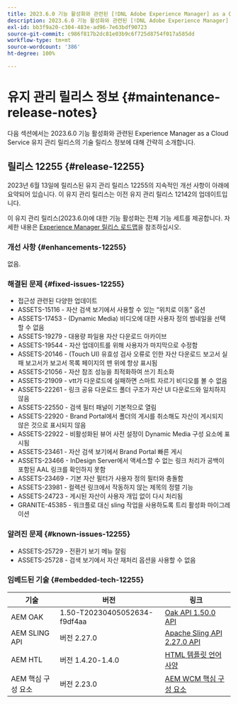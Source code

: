 ```yaml
---
title: 2023.6.0 기능 활성화와 관련된 [!DNL Adobe Experience Manager] as a Cloud Service의 유지 관리 릴리스 정보입니다.
description: 2023.6.0 기능 활성화와 관련된 [!DNL Adobe Experience Manager] as a Cloud Service의 유지 관리 릴리스 정보입니다.
exl-id: bb3f9a20-c304-483e-ad96-7e63bdf90723
source-git-commit: c986f817b2dc81e03b9c6f725d8754f017a585dd
workflow-type: tm+mt
source-wordcount: '386'
ht-degree: 100%

---
```


# 유지 관리 릴리스 정보 {#maintenance-release-notes}

다음 섹션에서는 2023.6.0 기능 활성화와 관련된 Experience Manager as a Cloud Service 유지 관리 릴리스의 기술 릴리스 정보에 대해 간략히 소개합니다.

## 릴리스 12255 {#release-12255}

2023년 6월 13일에 릴리스된 유지 관리 릴리스 12255의 지속적인 개선 사항이 아래에 요약되어 있습니다. 이 유지 관리 릴리스는 이전 유지 관리 릴리스 12142의 업데이트입니다.

이 유지 관리 릴리스(2023.6.0)에 대한 기능 활성화는 전체 기능 세트를 제공합니다. 자세한 내용은 [Experience Manager 릴리스 로드맵](https://experienceleague.adobe.com/docs/experience-manager-release-information/aem-release-updates/update-releases-roadmap.html)을 참조하십시오.

### 개선 사항 {#enhancements-12255}

없음.

### 해결된 문제 {#fixed-issues-12255}

- 접근성 관련된 다양한 업데이트
- ASSETS-15116 - 자산 검색 보기에서 사용할 수 있는 “위치로 이동” 옵션
- ASSETS-17453 - (Dynamic Media) 비디오에 대한 사용자 정의 썸네일을 선택할 수 없음
- ASSETS-19279 - 대용량 파일용 자산 다운로드 아카이브
- ASSETS-19544 - 자산 업데이트를 위해 사용자가 마지막으로 수정함
- ASSETS-20146 - (Touch UI) 유효성 검사 오류로 인한 자산 다운로드 보고서 실패 보고서가 보고서 목록 페이지의 맨 위에 항상 표시됨
- ASSETS-21056 - 자산 참조 성능을 최적화하여 쓰기 최소화
- ASSETS-21909 - vtt가 다운로드에 실패하면 스마트 자르기 비디오를 볼 수 없음
- ASSETS-22261 - 링크 공유 다운로드 폴더 구조가 자산 UI 다운로드와 일치하지 않음
- ASSETS-22550 - 검색 필터 패널이 기본적으로 열림
- ASSETS-22920 - Brand Portal에서 폴더의 게시를 취소해도 자산이 게시되지 않은 것으로 표시되지 않음
- ASSETS-22922 - 비활성화된 뷰어 사전 설정이 Dynamic Media 구성 요소에 표시됨
- ASSETS-23461 - 자산 검색 보기에서 Brand Portal 빠른 게시
- ASSETS-23466 - InDesign Server에서 액세스할 수 없는 링크 처리가 공백이 포함된 AAL 링크를 확인하지 못함
- ASSETS-23469 - 기본 자산 필터가 사용자 정의 필터와 충돌함
- ASSETS-23981 - 컬렉션 링크에서 작동하지 않는 제목의 정렬 기능
- ASSETS-24723 - 게시된 자산이 사용자 개입 없이 다시 처리됨
- GRANITE-45385 - 워크플로 대신 sling 작업을 사용하도록 트리 활성화 마이그레이션

### 알려진 문제 {#known-issues-12255}

- ASSETS-25729 - 전환기 보기 메뉴 잘림
- ASSETS-25728 - 검색 보기에서 자산 재처리 옵션을 사용할 수 없음

### 임베드된 기술 {#embedded-tech-12255}

| 기술 | 버전 | 링크 |
|---|---|---|
| AEM OAK | 1.50-T20230405052634-f9df4aa | [Oak API 1.50.0 API](https://www.javadoc.io/doc/org.apache.jackrabbit/oak-api/1.50.0/index.html) |
| AEM SLING API | 버전 2.27.0 | [Apache Sling API 2.27.0 API](https://www.javadoc.io/doc/org.apache.sling/org.apache.sling.api/latest/index.html) |
| AEM HTL | 버전 1.4.20-1.4.0 | [HTML 템플릿 언어 사양](https://github.com/adobe/htl-spec) |
| AEM 핵심 구성 요소 | 버전 2.23.0 | [AEM WCM 핵심 구성 요소](https://github.com/adobe/aem-core-wcm-components) |
